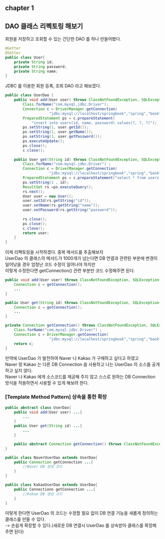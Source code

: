 ## chapter 1

## DAO 클래스 리펙토링 해보기
회원을 저장하고 조회할 수 있는 간단한 DAO 를 하나 만들어봤다.
```java
@Getter
@Setter
public class User{
    private String id;
    private String password;
    private String name;
}
```

JDBC 를 이용한 회원 등록, 조회 DAO 라고 해보겠다.
```java
public class UserDao {
    public void add(User user) throws ClassNotFoundException, SQLException { 
        Class.forName("com.mysql.jdbc.Driver");
        Connection c = DriverManager.getConnection(
                    "jdbc:mysql://localhost/springbook","spring","book");
        PreparedStatement ps = c.prepareStatement(
            "insert into users(id, name, password) values(?, ?, ?)");
        ps.setString(1, user.getId()); 
        ps.setString(2, user.getName()); 
        ps.setString(3, user.getPassword());
        ps.executeUpdate();
        ps.close(); 
        c.close();
    
    public User get(String id) throws ClassNotFoundException, SQLException { 
        Class.forName("com.mysql.jdbc.Driver") ;
        Connection c = DriverManager.getConnection(
                    "jdbc:mysql://localhost/springbook","spring","book");
        PreparedStatement ps = c.prepareStatement("select * from users where id = ?");
        ps.setString(1 , id);
        ResultSet rs =ps.executeQuery();
        rs.next();
        User user = new User();
        user.setId(rs.getString("id"));
        user.setName(rs.getString("name"));
        user.setPassword(rs.getString("password"));
        
        rs.close();
        ps.close(); 
        c.close();
        return user;
    }
}
```

이제 리펙토링을 시작하겠다. 중복 메서드를 추출해보자<br>
UserDao 의 클래스의 메서드가 1000개가 넘는다면 DB 연결과 관련된 부분에 변경이 일어났을 경우 엄청난 코드 수정이 일어나야 하지만<br>
이렇게 수정한다면 getConnection() 관련 부분만 코드 수정해주면 된다.
```java
public void add(User user) throws ClassNotFoundException, SQLException{
    Connection c = getConnection();
    ...
}

public User get(String id) throws ClassNotFoundException, SQLException{
    Connection c = getConnection();
    ...
}

private Connection getConnection() throws ClassNotFoundException, SQLException{
    Class.forName("com.mysql.jdbc.Driver") ;
    Connection c = DriverManager.getConnection(
                    "jdbc:mysql://localhost/springbook","spring","book");
    return c;
} 
```
만약에 UserDao 가 발전하여 Naver 나 Kakao 가 구매하고 싶다고 하였고<br>
Naver 랑 Kakao 는 다른 DB Connection 을 사용하고 나는 UserDao 의 소스를 공개하고 싶지 않다.<br> 
Naver 나 Kakao 에게 소스코드를 제공해 주지 않고 스스로 원하는 DB Connection 방식을 적용하면서 사용할 수 있게 해보려 한다.<br>
### [Template Method Pattern] 상속을 통한 확장
```java
public abstract class UserDao{
    public void add(User user) ...{
        ...
    }
    public User get(String id) ...{
        ...
    }

    public abstract Connection getConnection() throws ClassNotFoundException, SQLException;
}
```
```java
public class NaverUserDao extends UserDao{
    public Connection getConnection ...{
        //Naver DB 생성 코드
    }
}

public class KakaoUserDao extends UserDao{
    public Connectionn getConnection ...{
        //Kakao DB 생성 코드
    }
}
```
이렇게 한다면 UserDao 의 코드는 수정할 필요 없이 DB 연결 기능을 새롭게 정의하는 클래스를 만들 수 있다.<br>
-> 손쉽게 확장할 수 있다.(새로운 DB 연결시 UserDao 를 상속받아 클래스를 확장해주면 된다)<br>



